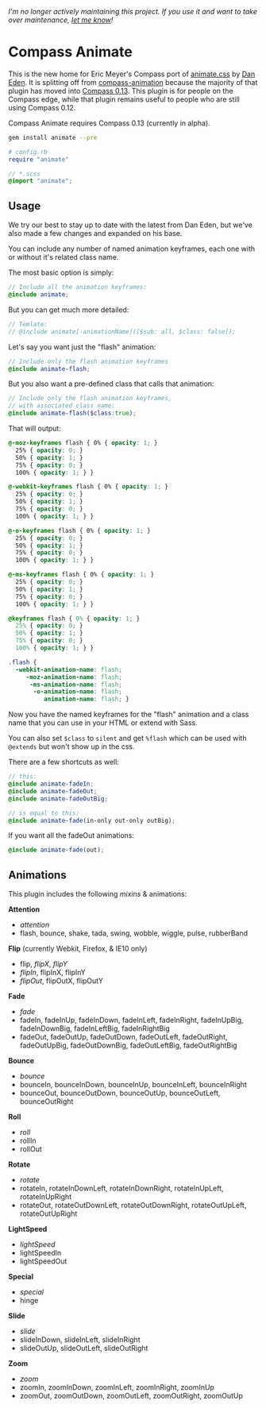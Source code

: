 *I'm no longer actively maintaining this project.
If you use it and want to take over maintenance,
[let me know](https://github.com/ericam/compass-animate/issues/16)!*

Compass Animate
===============

This is the new home for
Eric Meyer's Compass port of
[animate.css][animate]
by [Dan Eden][dan].
It is splitting off from
[compass-animation][ca]
because the majority of that plugin
has moved into [Compass 0.13][c13].
This plugin is for people on the Compass edge,
while that plugin remains useful
to people who are still using Compass 0.12.

Compass Animate requires
Compass 0.13 (currently in alpha).

```bash
gem install animate --pre
```

```ruby
# config.rb
require "animate"
```

```scss
// *.scss
@import "animate";
```

[animate]: http://daneden.me/animate/
[dan]: http://daneden.me/
[ca]: https://github.com/ericam/compass-animation
[c13]: http://beta.compass-style.org/reference/compass/css3/animation/

## Usage

We try our best to stay up to date
with the latest from Dan Eden,
but we've also made a few changes
and expanded on his base.

You can include any number of named animation keyframes,
each one with or without it's related class name.

The most basic option is simply:

```scss
// Include all the animation keyframes:
@include animate;
```

But you can get much more detailed:

```scss
// Temlate:
// @include animate[-animationName]([$sub: all, $class: false]);
```

Let's say you want just the "flash" animation:

```scss
// Include only the flash animation keyframes
@include animate-flash;
```

But you also want a pre-defined class
that calls that animation:

```scss
// Include only the flash animation keyframes,
// with associated class name:
@include animate-flash($class:true);
```

That will output:

```css
@-moz-keyframes flash { 0% { opacity: 1; }
  25% { opacity: 0; }
  50% { opacity: 1; }
  75% { opacity: 0; }
  100% { opacity: 1; } }

@-webkit-keyframes flash { 0% { opacity: 1; }
  25% { opacity: 0; }
  50% { opacity: 1; }
  75% { opacity: 0; }
  100% { opacity: 1; } }

@-o-keyframes flash { 0% { opacity: 1; }
  25% { opacity: 0; }
  50% { opacity: 1; }
  75% { opacity: 0; }
  100% { opacity: 1; } }

@-ms-keyframes flash { 0% { opacity: 1; }
  25% { opacity: 0; }
  50% { opacity: 1; }
  75% { opacity: 0; }
  100% { opacity: 1; } }

@keyframes flash { 0% { opacity: 1; }
  25% { opacity: 0; }
  50% { opacity: 1; }
  75% { opacity: 0; }
  100% { opacity: 1; } }

.flash {
  -webkit-animation-name: flash;
     -moz-animation-name: flash;
      -ms-animation-name: flash;
       -o-animation-name: flash;
          animation-name: flash; }
```

Now you have the named keyframes
for the "flash" animation
and a class name that you can use in your HTML
or extend with Sass.

You can also set `$class` to `silent`
and get `%flash`
which can be used with `@extends`
but won't show up in the css.

There are a few shortcuts as well:

```scss
// this:
@include animate-fadeIn;
@include animate-fadeOut;
@include animate-fadeOutBig;

// is equal to this:
@include animate-fade(in-only out-only outBig);
```

If you want all the fadeOut animations:

```scss
@include animate-fade(out);
```

## Animations

This plugin includes the following _mixins_ & animations:

**Attention**
- _attention_
- flash, bounce, shake, tada, swing, wobble, wiggle, pulse, rubberBand

**Flip** (currently Webkit, Firefox, & IE10 only)
- flip, _flipX_, _flipY_
- _flipIn_, flipInX, flipInY
- _flipOut_, flipOutX, flipOutY

**Fade**
- _fade_
- fadeIn, fadeInUp, fadeInDown, fadeInLeft, fadeInRight,
  fadeInUpBig, fadeInDownBig, fadeInLeftBig, fadeInRightBig
- fadeOut, fadeOutUp, fadeOutDown, fadeOutLeft, fadeOutRight,
  fadeOutUpBig, fadeOutDownBig, fadeOutLeftBig, fadeOutRightBig

**Bounce**
- _bounce_
- bounceIn, bounceInDown, bounceInUp, bounceInLeft, bounceInRight
- bounceOut, bounceOutDown, bounceOutUp, bounceOutLeft, bounceOutRight

**Roll**
- _roll_
- rollIn
- rollOut

**Rotate**
- _rotate_
- rotateIn, rotateInDownLeft, rotateInDownRight,
  rotateInUpLeft, rotateInUpRight
- rotateOut, rotateOutDownLeft, rotateOutDownRight,
  rotateOutUpLeft, rotateOutUpRight

**LightSpeed**
- _lightSpeed_
- lightSpeedIn
- lightSpeedOut

**Special**
- _special_
- hinge

**Slide**
- _slide_
- slideInDown, slideInLeft, slideInRight
- slideOutUp, slideOutLeft, slideOutRight

**Zoom**
- _zoom_
- zoomIn, zoomInDown, zoomInLeft, zoomInRight, zoomInUp
- zoomOut, zoomOutDown, zoomOutLeft, zoomOutRight, zoomOutUp
